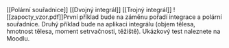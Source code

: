 [[Polární souřadnice]]
[[Dvojný integrál]]
[[Trojný integrál]]
![[zapocty_vzor.pdf]]První příklad bude na záměnu pořadí integrace a polární souřadnice. 
Druhý příklad bude na aplikaci integrálu (objem tělesa, hmotnost tělesa, moment setrvačnosti, těžiště). 
Ukázkový test naleznete na Moodlu.